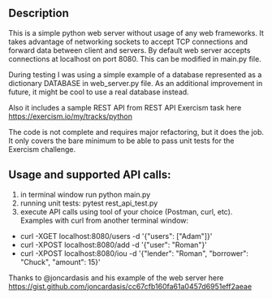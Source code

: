 ## Description
This is a simple python web server without usage of any web frameworks.
It takes advantage of networking sockets to accept TCP connections and forward data between client and servers.
By default web server accepts connections at localhost on port 8080. This can be modified in main.py file.

During testing I was using a simple example of a database represented as a dictionary DATABASE in web_server.py file.
As an additional improvement in future, it might be cool to use a real database instead.

Also it includes a sample REST API from REST API Exercism task here https://exercism.io/my/tracks/python

The code is not complete and requires major refactoring, but it does the job. It only covers the bare minimum
to be able to pass unit tests for the Exercism challenge.

## Usage and supported API calls:

1) in terminal window run python main.py 
2) running unit tests: pytest rest_api_test.py
3) execute API calls using tool of your choice (Postman, curl, etc). Examples with curl from another terminal window:
- curl -XGET localhost:8080/users -d '{"users": ["Adam"]}'
- curl -XPOST localhost:8080/add -d '{"user": "Roman"}'
- curl -XPOST localhost:8080/iou -d '{"lender": "Roman", "borrower": "Chuck", "amount": 15}'    

Thanks to @joncardasis and his example of the web server here https://gist.github.com/joncardasis/cc67cfb160fa61a0457d6951eff2aeae 